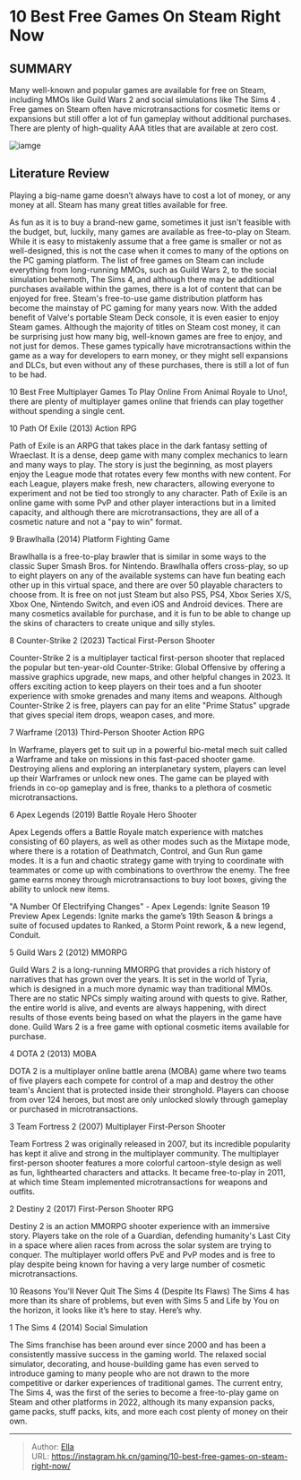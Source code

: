 # 10 Best Free Games On Steam Right Now


## SUMMARY 


 Many well-known and popular games are available for free on Steam, including MMOs like 
Guild Wars 2
 and social simulations like 
The Sims 4
. 
 Free games on Steam often have microtransactions for cosmetic items or expansions but still offer a lot of fun gameplay without additional purchases. 
 There are plenty of high-quality AAA titles that are available at zero cost. 

![iamge](https://static1.srcdn.com/wordpress/wp-content/uploads/2024/01/free-steam-games-collage.jpg)

## Literature Review

Playing a big-name game doesn’t always have to cost a lot of money, or any money at all. Steam has many great titles available for free.




As fun as it is to buy a brand-new game, sometimes it just isn&#39;t feasible with the budget, but, luckily, many games are available as free-to-play on Steam. While it is easy to mistakenly assume that a free game is smaller or not as well-designed, this is not the case when it comes to many of the options on the PC gaming platform. The list of free games on Steam can include everything from long-running MMOs, such as Guild Wars 2​​​​​, to the social simulation behemoth, The Sims 4, and although there may be additional purchases available within the games, there is a lot of content that can be enjoyed for free.
Steam&#39;s free-to-use game distribution platform has become the mainstay of PC gaming for many years now. With the added benefit of Valve&#39;s portable Steam Deck console, it is even easier to enjoy Steam games. Although the majority of titles on Steam cost money, it can be surprising just how many big, well-known games are free to enjoy, and not just for demos. These games typically have microtransactions within the game as a way for developers to earn money, or they might sell expansions and DLCs, but even without any of these purchases, there is still a lot of fun to be had.
            
 
 10 Best Free Multiplayer Games To Play Online 
From Animal Royale to Uno!, there are plenty of multiplayer games online that friends can play together without spending a single cent.












 








 10  Path Of Exile (2013) 
Action RPG


 







Path of Exile is an ARPG that takes place in the dark fantasy setting of Wraeclast. It is a dense, deep game with many complex mechanics to learn and many ways to play. The story is just the beginning, as most players enjoy the League mode that rotates every few months with new content. For each League, players make fresh, new characters, allowing everyone to experiment and not be tied too strongly to any character. Path of Exile is an online game with some PvP and other player interactions but in a limited capacity, and although there are microtransactions, they are all of a cosmetic nature and not a &#34;pay to win&#34; format.





 9  Brawlhalla (2014) 
Platform Fighting Game
        

Brawlhalla is a free-to-play brawler that is similar in some ways to the classic Super Smash Bros. for Nintendo. Brawlhalla offers cross-play, so up to eight players on any of the available systems can have fun beating each other up in this virtual space, and there are over 50 playable characters to choose from. It is free on not just Steam but also PS5, PS4, Xbox Series X/S, Xbox One, Nintendo Switch, and even iOS and Android devices. There are many cosmetics available for purchase, and it is fun to be able to change up the skins of characters to create unique and silly styles.





 8  Counter-Strike 2 (2023) 
Tactical First-Person Shooter
        

Counter-Strike 2 is a multiplayer tactical first-person shooter that replaced the popular but ten-year-old Counter-Strike: Global Offensive by offering a massive graphics upgrade, new maps, and other helpful changes in 2023. It offers exciting action to keep players on their toes and a fun shooter experience with smoke grenades and many items and weapons.
Although Counter-Strike 2 is free, players can pay for an elite &#34;Prime Status&#34; upgrade that gives special item drops, weapon cases, and more. 






 7  Warframe (2013) 
Third-Person Shooter Action RPG
        

In Warframe, players get to suit up in a powerful bio-metal mech suit called a Warframe and take on missions in this fast-paced shooter game. Destroying aliens and exploring an interplanetary system, players can level up their Warframes or unlock new ones. The game can be played with friends in co-op gameplay and is free, thanks to a plethora of cosmetic microtransactions.





 6  Apex Legends (2019) 
Battle Royale Hero Shooter


 







Apex Legends offers a Battle Royale match experience with matches consisting of 60 players, as well as other modes such as the Mixtape mode, where there is a rotation of Deathmatch, Control, and Gun Run game modes. It is a fun and chaotic strategy game with trying to coordinate with teammates or come up with combinations to overthrow the enemy. The free game earns money through microtransactions to buy loot boxes, giving the ability to unlock new items.
            
 
 &#34;A Number Of Electrifying Changes&#34; - Apex Legends: Ignite Season 19 Preview 
Apex Legends: Ignite marks the game’s 19th Season &amp; brings a suite of focused updates to Ranked, a Storm Point rework, &amp; a new legend, Conduit.








 5  Guild Wars 2 (2012) 
MMORPG
        

Guild Wars 2 is a long-running MMORPG that provides a rich history of narratives that has grown over the years. It is set in the world of Tyria, which is designed in a much more dynamic way than traditional MMOs. There are no static NPCs simply waiting around with quests to give. Rather, the entire world is alive, and events are always happening, with direct results of those events being based on what the players in the game have done. Guild Wars 2 is a free game with optional cosmetic items available for purchase.





 4  DOTA 2 (2013) 
MOBA
        

DOTA 2 is a multiplayer online battle arena (MOBA) game where two teams of five players each compete for control of a map and destroy the other team&#39;s Ancient that is protected inside their stronghold. Players can choose from over 124 heroes, but most are only unlocked slowly through gameplay or purchased in microtransactions.





 3  Team Fortress 2 (2007) 
Multiplayer First-Person Shooter
        

Team Fortress 2 was originally released in 2007, but its incredible popularity has kept it alive and strong in the multiplayer community. The multiplayer first-person shooter features a more colorful cartoon-style design as well as fun, lighthearted characters and attacks. It became free-to-play in 2011, at which time Steam implemented microtransactions for weapons and outfits.





 2  Destiny 2 (2017) 
First-Person Shooter RPG
        

Destiny 2 is an action MMORPG shooter experience with an immersive story. Players take on the role of a Guardian, defending humanity&#39;s Last City in a space where alien races from across the solar system are trying to conquer. The multiplayer world offers PvE and PvP modes and is free to play despite being known for having a very large number of cosmetic microtransactions.
            
 
 10 Reasons You&#39;ll Never Quit The Sims 4 (Despite Its Flaws) 
The Sims 4 has more than its share of problems, but even with Sims 5 and Life by You on the horizon, it looks like it’s here to stay. Here’s why.








 1  The Sims 4 (2014) 
Social Simulation


 







The Sims franchise has been around ever since 2000 and has been a consistently massive success in the gaming world. The relaxed social simulator, decorating, and house-building game has even served to introduce gaming to many people who are not drawn to the more competitive or darker experiences of traditional games. The current entry, The Sims 4, was the first of the series to become a free-to-play game on Steam and other platforms in 2022, although its many expansion packs, game packs, stuff packs, kits, and more each cost plenty of money on their own. 

---

> Author: [Ella](https://instagram.hk.cn/)  
> URL: https://instagram.hk.cn/gaming/10-best-free-games-on-steam-right-now/  

